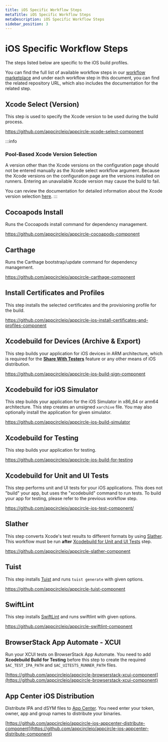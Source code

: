 ```yaml
---
title: iOS Specific Workflow Steps
metaTitle: iOS Specific Workflow Steps
metaDescription: iOS Specific Workflow Steps
sidebar_position: 3
---
```


# iOS Specific Workflow Steps

The steps listed below are specific to the iOS build profiles.

You can find the full list of available workflow steps in our [workflow marketplace](https://github.com/appcircleio/appcircle-workflow-components) and under each workflow step in this document, you can find the related repository URL, which also includes the documentation for the related step.

## Xcode Select (Version)

This step is used to specify the Xcode version to be used during the build process.

https://github.com/appcircleio/appcircle-xcode-select-component

:::info
### Pool-Based Xcode Version Selection

A version other than the Xcode versions on the configuration page should not be entered manually as the Xcode select workflow argument.
Because the Xcode versions on the configuration page are the versions installed on runners.
Entering an unavailable Xcode version may cause the build to fail.

You can review the documentation for detailed information about the Xcode version selection [here](../self-hosted-appcircle/self-hosted-runner/configure-runner/manage-pools.md/#pool-based-xcode-version-selection).
:::

## Cocoapods Install

Runs the Cocoapods install command for dependency management.

https://github.com/appcircleio/appcircle-cocoapods-component

## Carthage

Runs the Carthage bootstrap/update command for dependency management.

https://github.com/appcircleio/appcircle-carthage-component

## Install Certificates and Profiles

This step installs the selected certificates and the provisioning profile for the build.

https://github.com/appcircleio/appcircle-ios-install-certificates-and-profiles-component

## Xcodebuild for Devices (Archive & Export)

This step builds your application for iOS devices in ARM architecture, which is required for the [**Share With Testers**](../distribute/create-or-select-a-distribution-profile.md) feature or any other means of iOS distribution.

https://github.com/appcircleio/appcircle-ios-build-sign-component

## Xcodebuild for iOS Simulator

This step builds your application for the iOS Simulator in x86_64 or arm64 architecture. This step creates an unsigned `xarchive` file. You may also optionally install the application for given simulator.

https://github.com/appcircleio/appcircle-ios-build-simulator

## Xcodebuild for Testing

This step builds your application for testing.

https://github.com/appcircleio/appcircle-ios-build-for-testing

## Xcodebuild for Unit and UI Tests

This step performs unit and UI tests for your iOS applications. This does not "build" your app, but uses the "xcodebuild" command to run tests. To build your app for testing, please refer to the previous workflow step.

https://github.com/appcircleio/appcircle-ios-test-component/

## Slather

This step converts Xcode's test results to different formats by using [Slather](https://github.com/SlatherOrg/slather/). This workflow must be run **after** [Xcodebuild for Unit and UI Tests](#xcodebuild-for-unit-and-ui-tests) step.

https://github.com/appcircleio/appcircle-slather-component

## Tuist

This step installs [Tuist](https://wwww.tuist.io/) and runs `tuist generate` with given options.

https://github.com/appcircleio/appcircle-tuist-component

## SwiftLint

This step installs [SwiftLint](https://github.com/realm/SwiftLint/) and runs swiftlint with given options.

https://github.com/appcircleio/appcircle-swiftlint-component

## BrowserStack App Automate - XCUI

Run your XCUI tests on BrowserStack App Automate. You need to add **Xcodebuild Build for Testing** before this step to create the required `$AC_TEST_IPA_PATH` and `$AC_UITESTS_RUNNER_PATH` files.

[https://github.com/appcircleio/appcircle-browserstack-xcui-component](https://github.com/appcircleio/appcircle-browserstack-xcui-component)

## App Center iOS Distribution

Distribute IPA and dSYM files to [App Center](https://appcenter.ms/). You need enter your token, owner, app and group names to distribute your binaries.

[https://github.com/appcircleio/appcircle-ios-appcenter-distribute-component](https://github.com/appcircleio/appcircle-ios-appcenter-distribute-component)